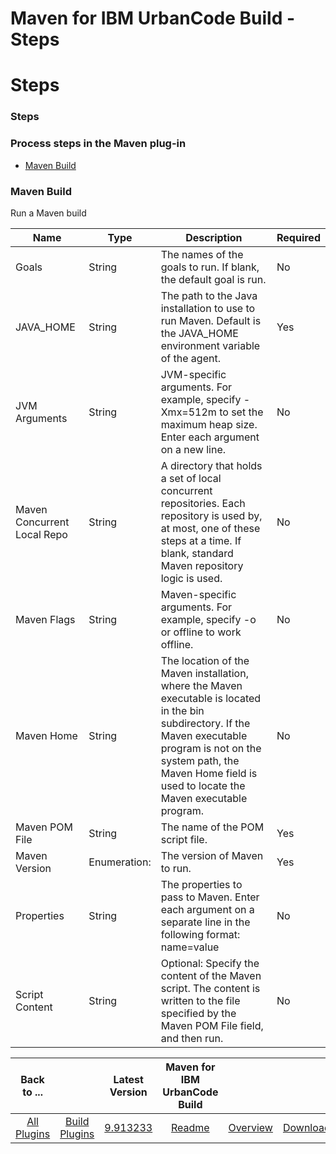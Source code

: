 
Maven for IBM UrbanCode Build - Steps
=====================================

# Steps



### Steps




 



### Process steps in the Maven plug-in


* [Maven Build](#maven_build)




### Maven Build


Run a Maven build




| Name | Type | Description | Required |
| --- | --- | --- | --- |
| Goals | String | The names of the goals to run. If blank, the default goal is run. | No |
| JAVA\_HOME | String | The path to the Java installation to use to run Maven. Default is the JAVA\_HOME environment variable of the agent. | Yes |
| JVM Arguments | String | JVM-specific arguments. For example, specify -Xmx=512m to set the maximum heap size. Enter each argument on a new line. | No |
| Maven Concurrent Local Repo | String | A directory that holds a set of local concurrent repositories. Each repository is used by, at most, one of these steps at a time. If blank, standard Maven repository logic is used. | No |
| Maven Flags | String | Maven-specific arguments. For example, specify -o or offline to work offline. | No |
| Maven Home | String | The location of the Maven installation, where the Maven executable is located in the bin subdirectory. If the Maven executable program is not on the system path, the Maven Home field is used to locate the Maven executable program. | No |
| Maven POM File | String | The name of the POM script file. | Yes |
| Maven Version | Enumeration: | The version of Maven to run. | Yes |
| Properties | String | The properties to pass to Maven. Enter each argument on a separate line in the following format: name=value | No |
| Script Content | String | Optional: Specify the content of the Maven script. The content is written to the file specified by the Maven POM File field, and then run. | No |





|Back to ...||Latest Version|Maven for IBM UrbanCode Build |||
| :---: | :---: | :---: | :---: | :---: | :---: |
|[All Plugins](../../index.md)|[Build Plugins](../README.md)|[9.913233](https://raw.githubusercontent.com/UrbanCode/IBM-UCB-PLUGINS/main/files/Maven/Maven-9.913233.zip)|[Readme](README.md)|[Overview](overview.md)|[Downloads](downloads.md)|
